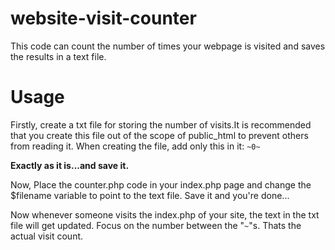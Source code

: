 # website-visit-counter
This code can count the number of times your webpage is visited and saves the results in a text file.

# Usage
Firstly, create a txt file for storing the number of visits.It is recommended that you create this file out of the scope of public_html to prevent others from reading it. When creating the file, add only this in it:
`~0~`

**Exactly as it is...and save it.**

Now, Place the counter.php code in your index.php page and change the $filename variable to point to the text file. Save it and you're done...

Now whenever someone visits the index.php of your site, the text in the txt file will get updated. Focus on the number between the "`~`"s. Thats the actual visit count.
